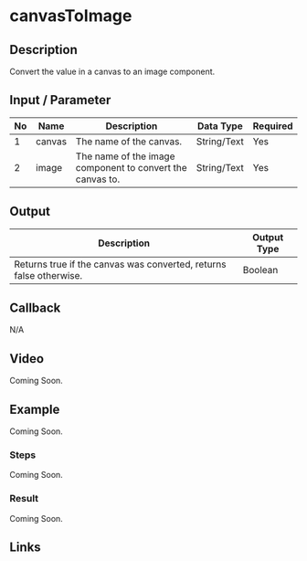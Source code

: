 #  canvasToImage

## Description

Convert the value in a canvas to an image component.

## Input / Parameter

| No | Name | Description | Data Type | Required | 
| ------ | ------ | ------ |------ | ------ | 
| 1 | canvas | The name of the canvas. | String/Text | Yes | 
| 2 | image | The name of the image component to convert the canvas to. | String/Text | Yes | 

## Output

| Description | Output Type |
| ------ | ------ |
| Returns true if the canvas was converted, returns false otherwise. | Boolean |

## Callback

N/A

## Video

Coming Soon.

<!-- Format: [![Video]({image-path}?raw=true)]({url-link}) -->

## Example

Coming Soon.

<!-- Share a scenario, like a user requirements. -->

### Steps

Coming Soon.

<!-- Show the steps and share some screenshots.

1. .....

Format: ![]({image-path}?raw=true) -->

### Result

Coming Soon.

<!-- Explain the output.

Format: ![]({image-path}?raw=true) -->

## Links